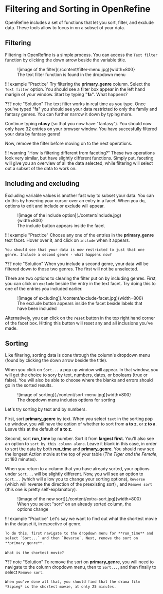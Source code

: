 # Filtering and Sorting in OpenRefine

OpenRefine includes a set of functions that let you sort, filter, and exclude data. These tools allow to focus in on a subset of your data.

## Filtering

Filtering in OpenRefine is a simple process. You can access the `Text filter` function by clicking the down arrow beside the variable title. 

<figure markdown="span">
    ![image of the filter](./content/filter-menu.jpg){width=800}
    <figcaption>The text filter function is found in the dropdown menu</figcaption>
</figure>

!!! example  "Practice"
    Try filtering the **primary_genre** column. Select the `Text filter` option. You should see a filter box appear in the left hand marigin of your window. Start by typing **"fa"**. What happens? 

??? note "Solution"
    The text filter works in real time as you type. Once you've typed "fa" you should see your data restricted to only the family and fantasy genres. You can further narrow it down by typing more. 

Continue typing **ntasy** (so that you now have "fantasy"). You should now only have 32 entries on your browser window. You have succesfully filtered your data by fantasy genre!

Now, remove the filter before moving on to the next operations. 

!!! warning "How is filtering different from faceting?" 
    These two operations look very similar, but have slightly different functions. Simply put, faceting will give you an overview of all the data selected, while filtering will select out a subset of the data to work on. 

## Including and excluding

Excluding variable values is another fast way to subset your data. You can do this by hovering your cursor over an entry in a facet. When you do, options to edit and include or exclude will appear. 

<figure markdown="span">
    ![image of the include option](./content/include.jpg){width=800}
    <figcaption>The include button appears inside the facet</figcaption>
</figure>

!!! example  "Practice"
    Choose any one of the entries in the **primary_genre** text facet. Hover over it, and click on `include` when it appears. 

    You should see that your data is now restricted to just that one genre. Include a second genre - what happens now? 

??? note "Solution"
    When you include a second genre, your data will be filtered down to those two genres. The first will not be unselected.

There are two options to clearing the filter put on by including genres. First, you can click on `exclude` beside the entry in the text facet. Try doing this to one of the entries you included earlier. 

<figure markdown="span">
    ![image of excluding](./content/exclude-facet.jpg){width=800}
    <figcaption>The exclude button appears inside the facet beside labels that have been included</figcaption>
</figure>


Alternatively, you can click on the `reset` button in the top right hand corner of the facet box. Hitting this button will reset any and all inclusions you've made.

## Sorting

Like filtering, sorting data is done through the column's dropdown menu (found by clicking the down arrow beside the title). 

When you click on `Sort...` a pop up window will appear. In that window, you will get the choice to sory by text, numbers, dates, or booleans (true or false). You will also be able to choose where the blanks and errors should go in the sorted results. 

<figure markdown="span">
    ![image of sorting](./content/sort-menu.jpg){width=800}
    <figcaption>The dropdown menu includes options for sorting</figcaption>
</figure>

Let's try sorting by text and by numbers. 

First, sort **primary_genre** by text. When you select `text` in the sorting pop up window, you will have the option of whether to sort from **a to z**, or **z to a**. Leave this at the default of **a to z**. 

Second, sort **run_time** by number. Sort it from **largest first**. You'll also see an option to `sort by this column alone`. Leave it blank in this case, in order to sort the data by both **run_time** and **primary_genre**. You should now see the longest Action movie at the top of your table (*The Tiger and the Female*, at 180 minutes).

When you return to a column that you have already sorted, your options under `Sort...` will be slightly different. Now, you will see an option to `Sort...` (which will allow you to change your sorting options), `Reverse` (which will reverse the direction of the preexisting sort) , and `Remove sort` (this one is pretty self-explanatory).

<figure markdown="span">
    ![image of the new sort](./content/extra-sort.jpg){width=800}
    <figcaption>When you select "sort" on an already sorted column, the options change</figcaption>
</figure>

!!! example  "Practice"
    Let's say we want to find out what the shortest movie in the dataset it, irrespective of genre. 

    To do this, first navigate to the dropdown menu for **run_time** and select `Sort...` and then `Reverse`. Next, remove the sort on **primary_genre**.

    What is the shortest movie? 

??? note "Solution"
    To remove the sort on **primary_genre**, you will need to navigate to the column dropdown menu, then to `Sort...`, and then finally to select `Remove sort`.
    
    When you've done all that, you should find that the drama film *Szpieg* is the shortest movie, at only 25 minutes. 